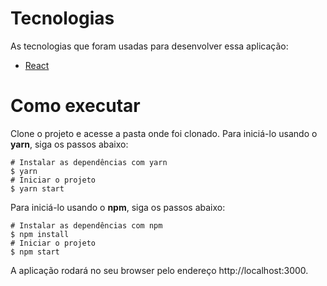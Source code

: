 

# Tecnologias
As tecnologias que foram usadas para desenvolver essa aplicação:

* [React](https://reactjs.org/)


# Como executar
Clone o projeto e acesse a pasta onde foi clonado.
Para iniciá-lo usando o **yarn**, siga os passos abaixo:

```
# Instalar as dependências com yarn 
$ yarn
# Iniciar o projeto
$ yarn start
```

Para iniciá-lo usando o **npm**, siga os passos abaixo:

```
# Instalar as dependências com npm 
$ npm install
# Iniciar o projeto
$ npm start
```
A aplicação rodará no seu browser pelo endereço http://localhost:3000.


